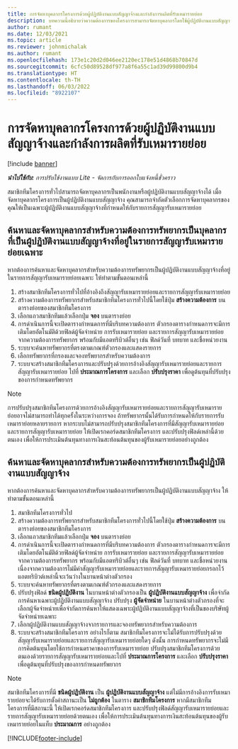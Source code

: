 ```yaml
---
title: การจัดหาบุคลากรโครงการด้วยผู้ปฏิบัติงานแบบสัญญาจ้างและกำลังการผลิตที่รับเหมารายย่อย
description: บทความนี้อธิบายว่าความต้องการของโครงการสามารถจัดหาบุคลากรโดยใช้ผู้ปฏิบัติงานแบบสัญญาจ้างหรือกำลังการผลิตที่รับเหมารายย่อยใน Microsoft Dynamics 365 Project Operations ได้อย่างไร
author: rumant
ms.date: 12/03/2021
ms.topic: article
ms.reviewer: johnmichalak
ms.author: rumant
ms.openlocfilehash: 173e1c20d2d046ee2120ec178e51d4868b70847d
ms.sourcegitcommit: 6cfc50d89528df977a8f6a55c1ad39d99800d9b4
ms.translationtype: HT
ms.contentlocale: th-TH
ms.lasthandoff: 06/03/2022
ms.locfileid: "8922107"
---
```

# <a name="staffing-a-project-with-contract-workers-and-subcontracted-capacity"></a>การจัดหาบุคลากรโครงการด้วยผู้ปฏิบัติงานแบบสัญญาจ้างและกำลังการผลิตที่รับเหมารายย่อย

[!include [banner](../../includes/dataverse-preview.md)]

_**นำไปใช้กับ:** การปรับใช้งานแบบ Lite - จัดการกับการออกใบแจ้งหนี้ชั่วคราว_

สมาชิกทีมโครงการทั่วไปสามารถจัดหาบุคลากรเป็นพนักงานหรือผู้ปฏิบัติงานแบบสัญญาจ้างได้ เมื่อจัดหาบุคลากรโครงการเป็นผู้ปฏิบัติงานแบบสัญญาจ้าง คุณสามารถจำกัดตัวเลือกการจัดหาบุคลากรของคุณให้เป็นเฉพาะผู้ปฏิบัติงานแบบสัญญาจ้างที่กำหนดให้กับรายการสัญญารับเหมารายย่อย 

## <a name="search-for-staff-resource-requirements-with-contract-workers-that-belong-to-a-specific-subcontract-line"></a>ค้นหาและจัดหาบุคลากรสำหรับความต้องการทรัพยากรเป็นบุคลากรที่เป็นผู้ปฏิบัติงานแบบสัญญาจ้างที่อยู่ในรายการสัญญารับเหมารายย่อยเฉพาะ

หากต้องการค้นหาและจัดหาบุคลากรสำหรับความต้องการทรัพยากรเป็นผู้ปฏิบัติงานแบบสัญญาจ้างที่อยู่ในรายการสัญญารับเหมารายย่อยเฉพาะ ให้ทำตามขั้นตอนเหล่านี้

1. สร้างสมาชิกทีมโครงการทั่วไปที่อ้างอิงถึงสัญญารับเหมารายย่อยและรายการสัญญารับเหมารายย่อย
2. สร้างความต้องการทรัพยากรสำหรับสมาชิกทีมโครงการทั่วไปนี้โดยใช้ปุ่ม **สร้างความต้องการ** บนตารางย่อยของสมาชิกทีมโครงการ
3. เลือกแถวสมาชิกทีมแล้วเลือกปุ่ม **จอง** บนตารางย่อย 
4. การดำเนินการนี้จะเปิดตารางกำหนดการที่มีบริบทความต้องการ ตัวกรองตารางกำหนดการจะมีการเติมโดยอัตโนมัติด้วยฟิลด์ผู้จัดจำหน่าย การรับเหมารายย่อย และรายการสัญญารับเหมารายย่อยจากความต้องการทรัพยากร พร้อมกับมีแอตทริบิวต์อื่นๆ เช่น ฟิลด์วันที่ บทบาท และชื่อหน่วยงาน
5. ระบบจะค้นหาทรัพยากรที่ตรงตามเกณฑ์ตัวกรองและแสดงรายการ 
6. เลือกทรัพยากรที่กรองและจองทรัพยากรสำหรับความต้องการ 
7. ระบบจะสร้างสมาชิกทีมโครงการและปรับปรุงด้วยการอ้างอิงสัญญารับเหมารายย่อยและรายการสัญญารับเหมารายย่อย ไปที่ **ประมาณการโครงการ** และเลือก **ปรับปรุงราคา** เพื่อดูต้นทุนที่ปรับปรุงของการกำหนดทรัพยากร 

> [!NOTE]
> การปรับปรุงสมาชิกทีมโครงการด้วยการอ้างอิงสัญญารับเหมารายย่อยและรายการสัญญารับเหมารายย่อยอาจไม่สามารถทำได้ทุกครั้งในระหว่างการจอง ถ้าทรัพยากรนั้นได้รับการกำหนดให้กับรายการรับเหมาราย่อยหลายรายการ หากระบบไม่สามารถปรับปรุงสมาชิกทีมโครงการที่มีสัญญารับเหมารายย่อยและรายการสัญญารับเหมารายย่อย ให้เปิดเรกคอร์ดสมาชิกทีมโครงการ และปรับปรุงฟิลด์เหล่านี้ด้วยตนเอง เพื่อให้การประเมินต้นทุนทางการเงินสะท้อนต้นทุนของผู้รับเหมารายย่อยอย่างถูกต้อง

## <a name="search-for-and-staff-resource-requirements-with-any-contract-worker"></a>ค้นหาและจัดหาบุคลากรสำหรับความต้องการทรัพยากรเป็นผู้ปฏิบัติงานแบบสัญญาจ้าง

หากต้องการค้นหาและจัดหาบุคลากรสำหรับความต้องการทรัพยากรเป็นผู้ปฏิบัติงานแบบสัญญาจ้าง ให้ทำตามขั้นตอนเหล่านี้

1. สมาชิกทีมโครงการทั่วไป
2. สร้างความต้องการทรัพยากรสำหรับสมาชิกทีมโครงการทั่วไปนี้โดยใช้ปุ่ม **สร้างความต้องการ** บนตารางย่อยของสมาชิกทีมโครงการ
3. เลือกแถวสมาชิกทีมแล้วเลือกปุ่ม **จอง** บนตารางย่อย 
4. การดำเนินการนี้จะเปิดตารางกำหนดการที่มีบริบทความต้องการ ตัวกรองตารางกำหนดการจะมีการเติมโดยอัตโนมัติด้วยฟิลด์ผู้จัดจำหน่าย การรับเหมารายย่อย และรายการสัญญารับเหมารายย่อยจากความต้องการทรัพยากร พร้อมกับมีแอตทริบิวต์อื่นๆ เช่น ฟิลด์วันที่ บทบาท และชื่อหน่วยงาน เนื่องจากความต้องการไม่มีค่าสัญญารับเหมารายย่อยและรายการสัญญารับเหมารายย่อยกรอกไว้ แอตทริบิวต์เหล่านี้จะเว้นว่างในบานหน้าต่างตัวกรอง
5. ระบบจะค้นหาทรัพยากรที่ตรงตามเกณฑ์ตัวกรองและแสดงรายการ
6. ปรับปรุงฟิลด์ **ชนิดผู้ปฏิบัติงาน** ในบานหน้าต่างตัวกรองเป็น **ผู้ปฏิบัติงานแบบสัญญาจ้าง** เพื่อจำกัดการค้นหาเฉพาะผู้ปฏิบัติงานแบบสัญญาจ้าง ปรับปรุง **ผู้จัดจำหน่าย** ในบานหน้าต่างตัวกรองที่จะเลือกผู้จัดจำหน่ายเพื่อจำกัดการค้นหาให้แสดงเฉพาะผู้ปฏิบัติงานแบบสัญญาจ้างที่เป็นของบริษัทผู้จัดจำหน่ายเฉพาะ
7. เลือกผู้ปฏิบัติงานแบบสัญญาจ้างจากรายการและจองทรัพยากรสำหรับความต้องการ
8. ระบบจะสร้างสมาชิกทีมโครงการ อย่างไรก็ตาม สมาชิกทีมโครงการจะไม่ได้รับการปรับปรุงด้วยสัญญารับเหมารายย่อยและรายการสัญญารับเหมารายย่อยใดๆ ดังนั้น การกำหนดทรัพยากรจะไม่มีการคิดต้นทุนโดยใช้การกำหนดราคาของการรับเหมารายย่อย ปรับปรุงสมาชิกทีมโครงการด้วยตนเองด้วยรายการสัญญารับเหมารายย่อยและไปที่ **ประมาณการโครงการ** และเลือก **ปรับปรุงราคา** เพื่อดูต้นทุนที่ปรับปรุงของการกำหนดทรัพยากร

> [!NOTE]
> สมาชิกทีมโครงการที่มี **ชนิดผู้ปฏิบัติงาน** เป็น **ผู้ปฏิบัติงานแบบสัญญาจ้าง** แต่ไม่มีการอ้างอิงการรับเหมารายย่อยจะได้รับการตั้งค่าสถานะเป็น **ไม่ถูกต้อง** ในตาราง **สมาชิกทีมโครงการ** หากมีสมาชิกทีมโครงการที่มีสถานะนี้ ให้เปิดเรกคอร์ดสมาชิกทีมโครงการ และปรับปรุงฟิลด์สัญญารับเหมารายย่อยและรายการสัญญารับเหมารายย่อยด้วยตนเอง เพื่อให้การประเมินต้นทุนทางการเงินสะท้อนต้นทุนของผู้รับเหมารายย่อยในแท็บ **ประมาณการ** อย่างถูกต้อง 


[!INCLUDE[footer-include](../../includes/footer-banner.md)]
